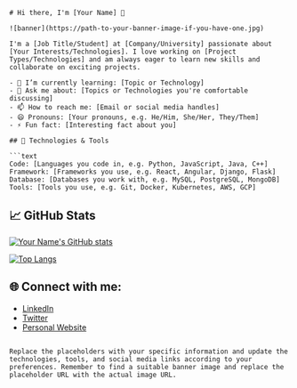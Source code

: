 ```
# Hi there, I'm [Your Name] 👋

![banner](https://path-to-your-banner-image-if-you-have-one.jpg)

I'm a [Job Title/Student] at [Company/University] passionate about [Your Interests/Technologies]. I love working on [Project Types/Technologies] and am always eager to learn new skills and collaborate on exciting projects.

- 🌱 I’m currently learning: [Topic or Technology]
- 💬 Ask me about: [Topics or Technologies you're comfortable discussing]
- 📫 How to reach me: [Email or social media handles]
- 😄 Pronouns: [Your pronouns, e.g. He/Him, She/Her, They/Them]
- ⚡ Fun fact: [Interesting fact about you]

## 🔧 Technologies & Tools

```text
Code: [Languages you code in, e.g. Python, JavaScript, Java, C++]
Framework: [Frameworks you use, e.g. React, Angular, Django, Flask]
Database: [Databases you work with, e.g. MySQL, PostgreSQL, MongoDB]
Tools: [Tools you use, e.g. Git, Docker, Kubernetes, AWS, GCP]
```

## 📈 GitHub Stats

[![Your Name's GitHub stats](https://github-readme-stats.vercel.app/api?username=yourusername&show_icons=true&theme=radical)](https://github.com/yourusername/github-readme-stats)

[![Top Langs](https://github-readme-stats.vercel.app/api/top-langs/?username=yourusername&layout=compact&theme=radical)](https://github.com/yourusername/github-readme-stats)

## 🌐 Connect with me:

- [LinkedIn](https://www.linkedin.com/in/your-linkedin-profile)
- [Twitter](https://twitter.com/your-twitter-handle)
- [Personal Website](https://your-personal-website.com)
```

Replace the placeholders with your specific information and update the technologies, tools, and social media links according to your preferences. Remember to find a suitable banner image and replace the placeholder URL with the actual image URL.
